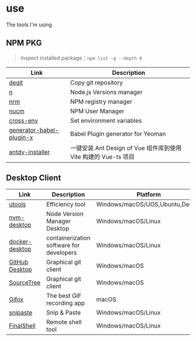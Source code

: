 # use
The tools I'm using

## NPM PKG
> Inspect installed package：`npm list -g --depth 0`

| Link | Description |
|------|-------------|
|[degit](https://www.npmjs.com/package/degit)|Copy git repository|
|[n](https://www.npmjs.com/package/n)|Node.js Versions manager|
|[nrm](https://www.npmjs.com/package/nrm)|NPM registry manager|
|[nucm](https://www.npmjs.com/package/nucm)|NPM User Manager|
|[cross-env](https://www.npmjs.com/package/cross-env)|Set environment variables|
|[generator-babel-plugin-x](https://www.npmjs.com/package/generator-babel-plugin-x)|Babel Plugin generator for Yeoman|
|[antdv-installer](https://www.npmjs.com/package/antdv-installer)|一键安装 Ant Design of Vue 组件库到使用 Vite 构建的 Vue-ts 项目|

## Desktop Client

| Link | Description | Platform |
|------|-------------|----------|
|[utools](https://www.u.tools/)|Efficiency tool|Windows/macOS/UOS,Ubuntu,Deepin|
|[nvm-desktop](https://github.com/1111mp/nvm-desktop)|Node Version Manager Desktop|Windows/macOS/Linux|
|[docker-desktop](https://www.docker.com/products/docker-desktop/)|containerization software for developers|Windows/macOS/Linux|
|[GitHub Desktop](https://desktop.github.com/)|Graphical git client|Windows/macOS|
|[SourceTree](https://www.sourcetreeapp.com/)|Graphical git client|Windows/macOS|
|[Gifox](https://gifox.app/)|The best GIF recording app|macOS|
|[snipaste](https://www.snipaste.com/index.html)|Snip & Paste|Windows/macOS/Linux|
|[FinalShell](https://www.hostbuf.com/c/131.html)|Remote shell tool|Windows/macOS/Linux|
